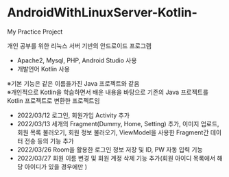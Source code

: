 # AndroidWithLinuxServer-Kotlin-  
My Practice Project

개인 공부를 위한 리눅스 서버 기반의 안드로이드 프로그램  
- Apache2, Mysql, PHP, Android Studio 사용  
- 개발언어 Kotlin 사용  

※기본 기능은 같은 이름을가진 Java 프로젝트와 같음  
※개인적으로 Kotlin을 학습하면서 배운 내용을 바탕으로 기존의 Java 프로젝트를 Kotlin 프로젝트로 변환한 프로젝트임
  
- 2022/03/12 로그인, 회원가입 Activity 추가
- 2022/03/13 세개의 Fragment(Dummy, Home, Setting) 추가, 이미지 업로드, 회원 목록 불러오기, 회원 정보 불러오기, ViewModel을 사용한 Fragment간 데이터 전송 등의 기능 추가
- 2022/03/26 Room을 활용한 로그인 정보 저장 및 ID, PW 자동 입력 기능 
- 2022/03/27 회원 이름 변경 및 회원 계정 삭제 기능 추가(회원 아이디 목록에서 해당 아이디가 있을 경우에만 )
